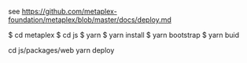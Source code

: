 see https://github.com/metaplex-foundation/metaplex/blob/master/docs/deploy.md


$ cd metaplex
$ cd js
$ yarn
$ yarn install
$ yarn bootstrap
$ yarn buid

cd js/packages/web
yarn deploy

